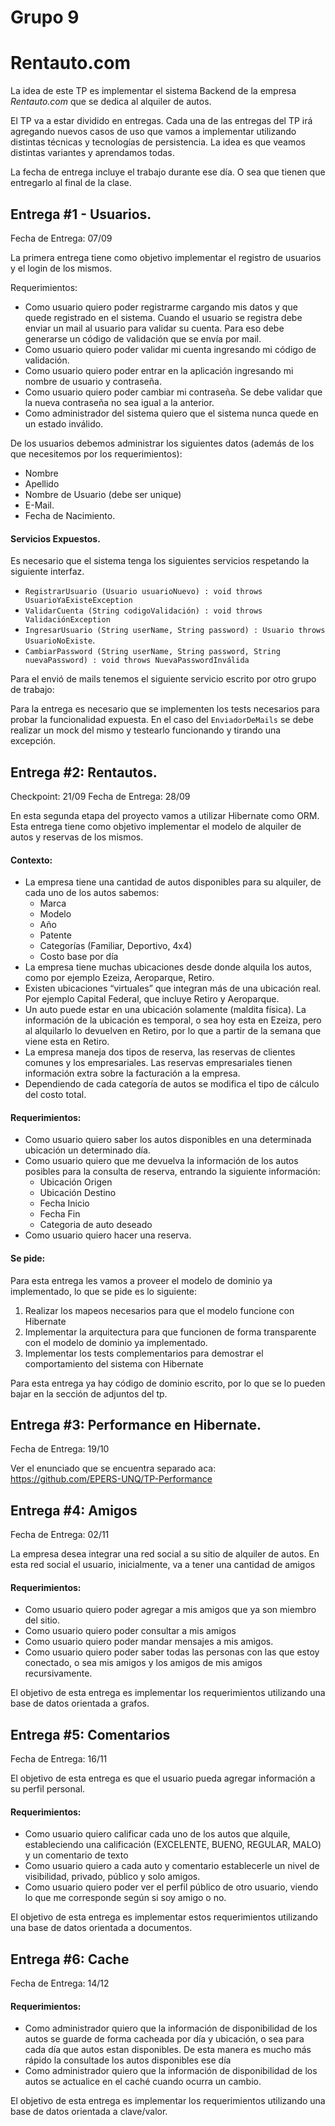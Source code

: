# Grupo 9 

# Rentauto.com
La idea de este TP es implementar el sistema Backend de la empresa *Rentauto.com* que se dedica al alquiler de autos.

El TP va a estar dividido en entregas. Cada una de las entregas del TP irá agregando nuevos casos de uso que vamos a implementar utilizando distintas técnicas y tecnologías de persistencia. La idea es que veamos distintas variantes y aprendamos todas.

La fecha de entrega incluye el trabajo durante ese día. O sea que tienen que entregarlo al final de la clase.

## Entrega #1 - Usuarios.
Fecha de Entrega: 07/09

La primera entrega tiene como objetivo implementar el registro de usuarios y el login de los mismos. 

Requerimientos:
* Como usuario quiero poder registrarme cargando mis datos y que quede registrado en el sistema. Cuando el usuario se registra debe enviar un mail al usuario para validar su cuenta. Para eso debe generarse un código de validación que se envía por mail. 
* Como usuario quiero poder validar mi cuenta ingresando mi código de validación.
* Como usuario quiero poder entrar en la aplicación ingresando mi nombre de usuario y contraseña. 
* Como usuario quiero poder cambiar mi contraseña. Se debe validar que la nueva contraseña no sea igual a la anterior.
* Como administrador del sistema quiero que el sistema nunca quede en un estado inválido.

De los usuarios debemos administrar los siguientes datos (además de los que necesitemos por los requerimientos):
* Nombre
* Apellido
* Nombre de Usuario (debe ser unique)
* E-Mail.
* Fecha de Nacimiento.

#### Servicios Expuestos.
Es necesario que el sistema tenga los siguientes servicios respetando la siguiente interfaz. 

* `RegistrarUsuario (Usuario usuarioNuevo) : void throws UsuarioYaExisteException`
* `ValidarCuenta (String codigoValidación) : void throws ValidaciónException`
* `IngresarUsuario (String userName, String password) : Usuario throws UsuarioNoExiste`.
* `CambiarPassword (String userName, String password, String nuevaPassword) : void throws NuevaPasswordInválida`

Para el envió de mails tenemos el siguiente servicio escrito por otro grupo de trabajo:

Para la entrega es necesario que se implementen los tests necesarios para probar la funcionalidad expuesta. 
En el caso del `EnviadorDeMails` se debe realizar un mock del mismo y testearlo funcionando y tirando una excepción.

## Entrega #2: Rentautos.
Checkpoint: 21/09
Fecha de Entrega: 28/09

En esta segunda etapa del proyecto vamos a utilizar Hibernate como ORM. 
Esta entrega tiene como objetivo implementar el modelo de alquiler de autos y reservas de los mismos.

#### Contexto:
* La empresa tiene una cantidad de autos disponibles para su alquiler, de cada uno de los autos sabemos:
   * Marca
   * Modelo
   * Año
   * Patente
   * Categorías (Familiar, Deportivo, 4x4)
   * Costo base por día
* La empresa tiene muchas ubicaciones desde donde alquila los autos, como por ejemplo Ezeiza, Aeroparque, Retiro. 
* Existen ubicaciones “virtuales” que integran más de una ubicación real. Por ejemplo Capital Federal, que incluye Retiro y Aeroparque.
* Un auto puede estar en una ubicación solamente (maldita física). La información de la ubicación es temporal, o sea hoy esta en Ezeiza, pero al alquilarlo lo devuelven en Retiro, por lo que a partir de la semana que viene esta en Retiro.
* La empresa maneja dos tipos de reserva, las reservas de clientes comunes y los empresariales. Las reservas empresariales tienen información extra sobre la facturación a la empresa.
* Dependiendo de cada categoría de autos se modifica el tipo de cálculo del costo total.

#### Requerimientos:
* Como usuario quiero saber los autos disponibles en una determinada ubicación un determinado día.
* Como usuario quiero que me devuelva la información de los autos posibles para la consulta de reserva, entrando la siguiente información:
   * Ubicación Origen
   * Ubicación Destino
   * Fecha Inicio
   * Fecha Fin
   * Categoria de auto deseado
* Como usuario quiero hacer una reserva.

#### Se pide:
Para esta entrega les vamos a proveer el modelo de dominio ya implementado, lo que se pide es lo siguiente:

1. Realizar los mapeos necesarios para que el modelo funcione con Hibernate
2. Implementar la arquitectura para que funcionen de forma transparente con el modelo de dominio ya implementado.
3. Implementar los tests complementarios para demostrar el comportamiento del sistema con Hibernate

Para esta entrega ya hay código de dominio escrito, por lo que se lo pueden bajar en la sección de adjuntos del tp.

## Entrega #3: Performance en Hibernate.
Fecha de Entrega: 19/10

Ver el enunciado que se encuentra separado aca: https://github.com/EPERS-UNQ/TP-Performance 

## Entrega #4: Amigos
Fecha de Entrega: 02/11

La empresa desea integrar una red social a su sitio de alquiler de autos. En esta red social el usuario, inicialmente, va a tener una cantidad de amigos

#### Requerimientos:
* Como usuario quiero poder agregar a mis amigos que ya son miembro del sitio.
* Como usuario quiero poder consultar a mis amigos
* Como usuario quiero poder mandar mensajes a mis amigos.
* Como usuario quiero poder saber todas las personas con las que estoy conectado, o sea mis amigos y los amigos de mis amigos recursivamente.

El objetivo de esta entrega es implementar los requerimientos utilizando una base de datos orientada a grafos.

## Entrega #5: Comentarios
Fecha de Entrega: 16/11

El objetivo de esta entrega es que el usuario pueda agregar información a su perfil personal.

#### Requerimientos:
* Como usuario quiero calificar cada uno de los autos que alquile, estableciendo una calificación (EXCELENTE, BUENO, REGULAR, MALO) y un comentario de texto
* Como usuario quiero a cada auto y comentario establecerle un nivel de visibilidad, privado, público y solo amigos.
* Como usuario quiero poder ver el perfil público de otro usuario, viendo lo que me corresponde según si soy amigo o no.

El objetivo de esta entrega es implementar estos requerimientos utilizando una base de datos orientada a documentos.

## Entrega #6: Cache
Fecha de Entrega: 14/12

#### Requerimientos:
* Como administrador quiero que la información de disponibilidad de los autos se guarde de forma 
cacheada por día y ubicación, o sea para cada día que autos estan disponibles. De esta manera es 
mucho más rápido la consultade los autos disponibles ese día
* Como administrador quiero que la información de disponibilidad de los autos se actualice en 
el caché cuando ocurra un cambio.

El objetivo de esta entrega es implementar los requerimientos utilizando una base de datos orientada a clave/valor.
